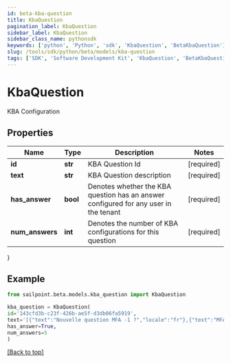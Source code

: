```yaml
---
id: beta-kba-question
title: KbaQuestion
pagination_label: KbaQuestion
sidebar_label: KbaQuestion
sidebar_class_name: pythonsdk
keywords: ['python', 'Python', 'sdk', 'KbaQuestion', 'BetaKbaQuestion'] 
slug: /tools/sdk/python/beta/models/kba-question
tags: ['SDK', 'Software Development Kit', 'KbaQuestion', 'BetaKbaQuestion']
---
```


# KbaQuestion

KBA Configuration

## Properties

Name | Type | Description | Notes
------------ | ------------- | ------------- | -------------
**id** | **str** | KBA Question Id | [required]
**text** | **str** | KBA Question description | [required]
**has_answer** | **bool** | Denotes whether the KBA question has an answer configured for any user in the tenant | [required]
**num_answers** | **int** | Denotes the number of KBA configurations for this question | [required]
}

## Example

```python
from sailpoint.beta.models.kba_question import KbaQuestion

kba_question = KbaQuestion(
id='143cfd3b-c23f-426b-ae5f-d3db06fa5919',
text='[{"text":"Nouvelle question MFA -1 ?","locale":"fr"},{"text":"MFA new question -1 ?","locale":""}]',
has_answer=True,
num_answers=5
)

```
[[Back to top]](#) 

